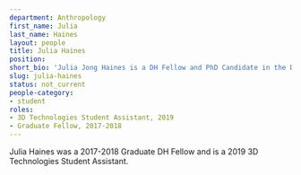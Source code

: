 ```yaml
---
department: Anthropology
first_name: Julia
last_name: Haines
layout: people
title: Julia Haines
position:
short_bio: 'Julia Jong Haines is a DH Fellow and PhD Candidate in the Department of Anthropology studying the archaeology of slavery and indentured labor on Mauritius.'
slug: julia-haines
status: not_current
people-category:
- student
roles:  
- 3D Technologies Student Assistant, 2019  
- Graduate Fellow, 2017-2018
---
```

Julia Haines was a 2017-2018 Graduate DH Fellow and is a 2019 3D Technologies Student Assistant.
